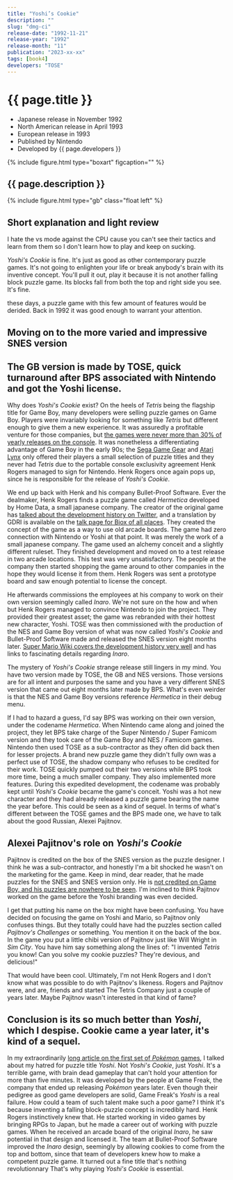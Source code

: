 ```yaml
---
title: "Yoshi’s Cookie"
description: ""
slug: "dmg-ci"
release-date: "1992-11-21"
release-year: "1992"
release-month: "11"
publication: "2023-xx-xx"
tags: [book4]
developers: "TOSE"
---
```

# {{ page.title }}

- Japanese release in November 1992
- North American release in April 1993
- European release in 1993
- Published by Nintendo
- Developed by {{ page.developers }}

{% include figure.html type="boxart" figcaption="" %}

## {{ page.description }}

{% include figure.html type="gb" class="float left" %}

## Short explanation and light review

I hate the vs mode against the CPU cause you can't see their tactics and learn from them so I don't learn how to play and keep on sucking.

*Yoshi's Cookie* is fine. It's just as good as other contemporary puzzle games. It's not going to enlighten your life or break anybody's brain with its inventive concept. You'll pull it out, play it because it is not another falling block puzzle game. Its blocks fall from both the top and right side you see. It's fine.

these days, a puzzle game with this few amount of features would be derided. Back in 1992 it was good enough to warrant your attention.

## Moving on to the more varied and impressive SNES version

## The GB version is made by TOSE, quick turnaround after BPS associated with Nintendo and got the Yoshi license.

Why does *Yoshi's Cookie* exist? On the heels of *Tetris* being the flagship title for Game Boy, many developers were selling puzzle games on Game Boy. Players were invariably looking for something like *Tetris* but different enough to give them a new experience. It was assuredly a profitable venture for those companies, but [the games were never more than 30% of yearly releases on the console](https://www.chrismcovell.com/GameBoyDecline.html). It was nonetheless a differentiating advantage of Game Boy in the early 90s; the [Sega Game Gear](https://www.mobygames.com/game/genre:puzzle/platform:game-gear/sort:date/page:1/) and [Atari Lynx](https://www.mobygames.com/game/genre:puzzle/platform:lynx/sort:date/page:1/) only offered their players a small selection of puzzle titles and they never had *Tetris* due to the portable console exclusivity agreement Henk Rogers managed to sign for Nintendo. Henk Rogers once again pops up, since he is responsible for the release of *Yoshi's Cookie*.

We end up back with Henk and his company Bullet-Proof Software. Ever the dealmaker, Henk Rogers finds a puzzle game called *Hermetica* developed by Home Data, a small japanese company. The creator of the original game has [talked about the development history on Twitter](https://twitter.com/gdri/timelines/609352873663705089), and a translation by GDRI is available on the [talk page for Biox of all places](https://gdri.smspower.org/wiki/index.php/Talk:Biox). They created the concept of the game as a way to use old arcade boards. The game had zero connection with Nintendo or Yoshi at that point. It was merely the work of a small japanese company. The game used an alchemy conceit and a slightly different ruleset. They finished development and moved on to a test release in two arcade locations. This test was very unsatisfactory. The people at the company then started shopping the game around to other companies in the hope they would license it from them. Henk Rogers was sent a prototype board and saw enough potential to license the concept.

He afterwards commissions the employees at his company to work on their own version seemingly called *Inaro*. We're not sure on the how and when but Henk Rogers managed to convince Nintendo to join the project. They provided their greatest asset; the game was rebranded with their hottest new character, Yoshi. TOSE was then commissioned with the production of the NES and Game Boy version of what was now called *Yoshi's Cookie* and Bullet-Proof Software made and released the SNES version eight months later. [Super Mario Wiki covers the development history very well](https://www.mariowiki.com/Yoshi's_Cookie#Development) and has links to fascinating details regarding *Inaro*.

The mystery of *Yoshi's Cookie* strange release still lingers in my mind. You have two version made by TOSE, the GB and NES versions. Those versions are for all intent and purposes the same and you have a very different SNES version that came out eight months later made by BPS. What's even weirder is that the NES and Game Boy versions reference *Hermetica* in their debug menu.

If I had to hazard a guess, I'd say BPS was working on their own version, under the codename *Hermetica*. When Nintendo came along and joined the project, they let BPS take charge of the Super Nintendo / Super Famicom version and they took care of the Game Boy and NES / Famicom games. Nintendo then used TOSE as a sub-contractor as they often did back then for lesser projects. A brand new puzzle game they didn't fully own was a perfect use of TOSE, the shadow company who refuses to be credited for their work. TOSE quickly pumped out their two versions while BPS took more time, being a much smaller company. They also implemented more features. During this expedited development, the codename was probably kept until *Yoshi's Cookie* became the game's conceit. Yoshi was a hot new character and they had already released a puzzle game bearing the name the year before. This could be seen as a kind of sequel. In terms of what's different between the TOSE games and the BPS made one, we have to talk about the good Russian, Alexei Pajitnov.

## Alexei Pajitnov's role on *Yoshi's Cookie*

Pajitnov is credited on the box of the SNES version as the puzzle designer. I think he was a sub-contractor, and honestly I'm a bit shocked he wasn't on the marketing for the game. Keep in mind, dear reader, that he made puzzles for the SNES and SNES version only. He is [not credited on Game Boy, and his puzzles are nowhere to be seen](https://www.mobygames.com/game/snes/yoshis-cookie/credits). I'm inclined to think Pajitnov worked on the game before the Yoshi branding was even decided.

I get that putting his name on the box might have been confusing. You have decided on focusing the game on Yoshi and Mario, so Pajitnov only confuses things. But they totally could have had the puzzles section called *Pajitnov's Challenges* or something. You mention it on the back of the box. In the game you put a little chibi version of Pajitnov just like Will Wright in *Sim City*. You have him say something along the lines of: "I invented *Tetris* you know! Can you solve my cookie puzzles? They're devious, and delicious!"

That would have been cool. Ultimately, I'm not Henk Rogers and I don't know what was possible to do with Pajitnov's likeness. Rogers and Pajitnov were, and are, friends and started The Tetris Company just a couple of years later. Maybe Pajitnov wasn't interested in that kind of fame?

## Conclusion is its so much better than *Yoshi*, which I despise. Cookie came a year later, it's kind of a sequel.

In my extraordinarily [long article on the first set of *Pokémon* games](/articles/dmg-apee), I talked about my hatred for puzzle title *Yoshi*. Not *Yoshi's Cookie*, just *Yoshi*. It's a terrible game, with brain dead gameplay that can't hold your attention for more than five minutes. It was developed by the people at Game Freak, the company that ended up releasing *Pokémon* years later. Even though their pedigree as good game developers are solid, Game Freak's *Yoshi* is a real failure. How could a team of such talent make such a poor game? I think it's because inventing a falling block-puzzle concept is incredibly hard. Henk Rogers instinctively knew that. He started working in video games by bringing RPGs to Japan, but he made a career out of working with puzzle games. When he received an arcade board of the original *Inaro*, he saw potential in that design and licensed it. The team at Bullet-Proof Software improved the *Inaro* design, seemingly by allowing cookies to come from the top and bottom, since that team of developers knew how to make a competent puzzle game. It turned out a fine title that's nothing revolutionnary That's why playing *Yoshi's Cookie* is essential.